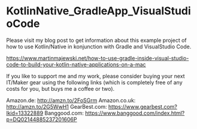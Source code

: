 # KotlinNative_GradleApp_VisualStudioCode

Please visit my blog post to get information about this example project of how to use Kotlin/Native in konjunction with Gradle and VisualStudio Code.

https://www.martinmajewski.net/how-to-use-gradle-inside-visual-studio-code-to-build-your-kotlin-native-applications-on-a-mac

If you like to support me and my work, please consider buying your next IT/Maker gear using the following links (which is completely free of any costs for you, but buys me a coffee or two).

Amazon.de: http://amzn.to/2FoSGrm
Amazon.co.uk: http://amzn.to/2G5WwH1
GearBest.com: https://www.gearbest.com?lkid=13322889
Banggood.com: https://www.banggood.com/index.html?p=DQ02144885237201606P
